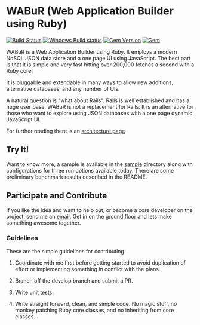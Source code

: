 # WABuR (Web Application Builder using Ruby)

[![Build Status](https://img.shields.io/travis/ohler55/wabur/develop.svg)](http://travis-ci.org/ohler55/wabur?branch=develop)
[![Windows Build status](https://img.shields.io/appveyor/ci/ohler55/wabur/develop.svg?label=Windows%20build)](https://ci.appveyor.com/project/ohler55/wabur/branch/develop)
[![Gem Version](https://badge.fury.io/rb/wabur.svg)](https://rubygems.org/gems/wabur)
[![Gem](https://img.shields.io/gem/dt/wabur.svg)](https://rubygems.org/gems/wabur)

WABuR is a Web Application Builder using Ruby. It employs a modern NoSQL JSON
data store and a one page UI using JavaScript. The best part is that it is
simple and very fast hitting over 200,000 fetches a second with a Ruby core!

It is pluggable and extendable in many ways to allow new additions,
alternative databases, and any number of UIs.

A natural question is "what about Rails". Rails is well established and has a
huge user base. WABuR is not a replacement for Rails. It is an alternative for
those who want to explore using JSON databases with a one page dynamic
JavaScript UI.

For further reading there is an [architecture page](pages/Architecture.md)

## Try It!

Want to know more, a sample is available in the [sample](examples/sample)
directory along with configurations for three run options available
today. There are some preliminary benchmark results described in the README.

## Participate and Contribute

If you like the idea and want to help out, or become a core developer on the
project, send me an [email](mailto:peter@ohler.com). Get in on the ground floor
and lets make something awesome together.

### Guidelines

These are the simple guidelines for contributing.

1. Coordinate with me first before getting started to avoid duplication of
   effort or implementing something in conflict with the plans.

2. Branch off the develop branch and submit a PR.

3. Write unit tests.

4. Write straight forward, clean, and simple code. No magic stuff, no monkey
   patching Ruby core classes, and no inheriting from core classes.
